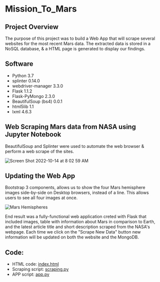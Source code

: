 # Mission_To_Mars

## Project Overview
The purpose of this project was to build a Web App that will scrape several websites for the most recent Mars data. The extracted data is stored in a NoSQL database, & a HTML page is generated to display our findings.

## Software
- Python 3.7
- splinter 0.14.0
- webdriver-manager 3.3.0
- Flask 1.1.2
- Flask-PyMongo 2.3.0
- BeautifulSoup (bs4) 0.0.1
- html5lib 1.1
- lxml 4.6.3

## Web Scraping Mars data from NASA using Jupyter Notebook
BeautifulSoup and Splinter were used to automate the web browser & perform a web scrape of the sites.

![Screen Shot 2022-10-14 at 8 02 59 AM](https://user-images.githubusercontent.com/109354592/195853860-979a15d1-c31a-479b-abde-07f1714f2add.png)

## Updating the Web App
Bootstrap 3 components, allows us to show the four Mars hemisphere images side-by-side on Desktop browsers, instead of a line. This allows users to see all four images at once.

![Mars Hemispheres](https://user-images.githubusercontent.com/109354592/195853141-126e1c85-7c36-44d8-8510-44bdf1006db4.png)

End result was a fully-functional web application creted with Flask that included images, table with information about Mars in comparison to Earth, and the latest article title and short description scraped from the NASA's webpage. Each time we click on the "Scrape New Data" button new information will be updated on both the website and the MongoDB.

## Code:
- HTML code: [index.html](https://github.com/jbailey2705/Mission_To_Mars/tree/main/HTML#:~:text=.%E2%80%8A.-,index.html,-Add%20files%20via)
- Scraping script: [scraping.py](https://github.com/jbailey2705/Mission_To_Mars/tree/main/HTML#:~:text=.%E2%80%8A.-,index.html,-Add%20files%20via)
- APP script: [app.py](https://github.com/jbailey2705/Mission_To_Mars/tree/main/HTML#:~:text=.%E2%80%8A.-,index.html,-Add%20files%20via)
